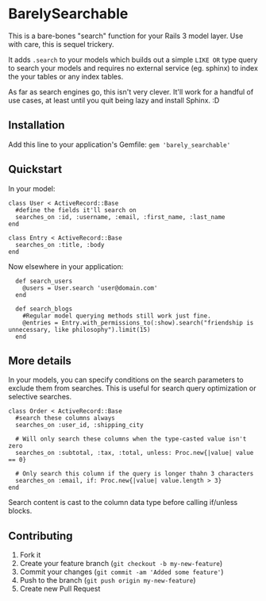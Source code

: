 # BarelySearchable

This is a bare-bones "search" function for your Rails 3 model layer.  Use with care, this is sequel trickery.

It adds `.search` to your models which builds out a simple `LIKE OR` type query to search your models and requires no external service (eg. sphinx) to index the your tables or any index tables.

As far as search engines go, this isn't very clever. It'll work for a handful of use cases, at least until you quit being lazy and install Sphinx.  :D

## Installation

Add this line to your application's Gemfile: `gem 'barely_searchable'`

## Quickstart

In your model:

```
class User < ActiveRecord::Base
  #define the fields it'll search on
  searches_on :id, :username, :email, :first_name, :last_name
end

class Entry < ActiveRecord::Base
  searches_on :title, :body
end
```

Now elsewhere in your application:

```
  def search_users
    @users = User.search 'user@domain.com'
  end
  
  def search_blogs
    #Regular model querying methods still work just fine.
    @entries = Entry.with_permissions_to(:show).search("friendship is unnecessary, like philosophy").limit(15)
  end
```

## More details

In your models, you can specify conditions on the search parameters to exclude them from searches.  This is useful for search query optimization or selective searches.

```
class Order < ActiveRecord::Base
  #search these columns always
  searches_on :user_id, :shipping_city

  # Will only search these columns when the type-casted value isn't zero
  searches_on :subtotal, :tax, :total, unless: Proc.new{|value| value == 0}

  # Only search this column if the query is longer thahn 3 characters
  searches_on :email, if: Proc.new{|value| value.length > 3}
end
```

Search content is cast to the column data type before calling if/unless blocks.

## Contributing

1. Fork it
2. Create your feature branch (`git checkout -b my-new-feature`)
3. Commit your changes (`git commit -am 'Added some feature'`)
4. Push to the branch (`git push origin my-new-feature`)
5. Create new Pull Request
